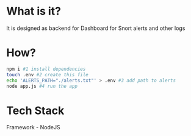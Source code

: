 # What is it?
It is designed as backend for Dashboard for Snort alerts and other logs

# How?
```bash
npm i #1 install dependencies
touch .env #2 create this file
echo 'ALERTS_PATH="./alerts.txt"' > .env #3 add path to alerts
node app.js #4 run the app

```

# Tech Stack
Framework - NodeJS